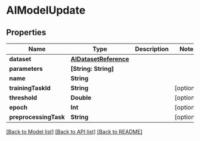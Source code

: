 # AIModelUpdate

## Properties

Name | Type | Description | Notes
------------ | ------------- | ------------- | -------------
**dataset** | [**AIDatasetReference**](AIDatasetReference.md) |  | 
**parameters** | **[String: String]** |  | 
**name** | **String** |  | 
**trainingTaskId** | **String** |  | [optional] 
**threshold** | **Double** |  | [optional] 
**epoch** | **Int** |  | [optional] 
**preprocessingTask** | **String** |  | [optional] 

[[Back to Model list]](../README.md#documentation-for-models) [[Back to API list]](../README.md#documentation-for-api-endpoints) [[Back to README]](../README.md)


